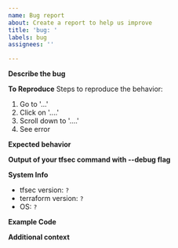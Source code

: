 ```yaml
---
name: Bug report
about: Create a report to help us improve
title: 'bug: '
labels: bug
assignees: ''

---
```


**Describe the bug**
<!-- A clear and concise description of what the bug is. -->

**To Reproduce**
Steps to reproduce the behavior:
1. Go to '...'
2. Click on '....'
3. Scroll down to '....'
4. See error

**Expected behavior**
<!-- A clear and concise description of what you expected to happen. -->

**Output of your tfsec command with --debug flag**
<!-- If applicable, add screenshots/output to help explain your problem. Remove sensitive info first! -->

**System Info**
<!-- complete the following -->
 - tfsec version: `?`
 - terraform version: `?`
 - OS: `?`

**Example Code**
<!-- a minimal terraform example which will help us reproduce the issue (remove anything sensitive first!) -->

**Additional context**
<!-- Add any other context about the problem here. -->
